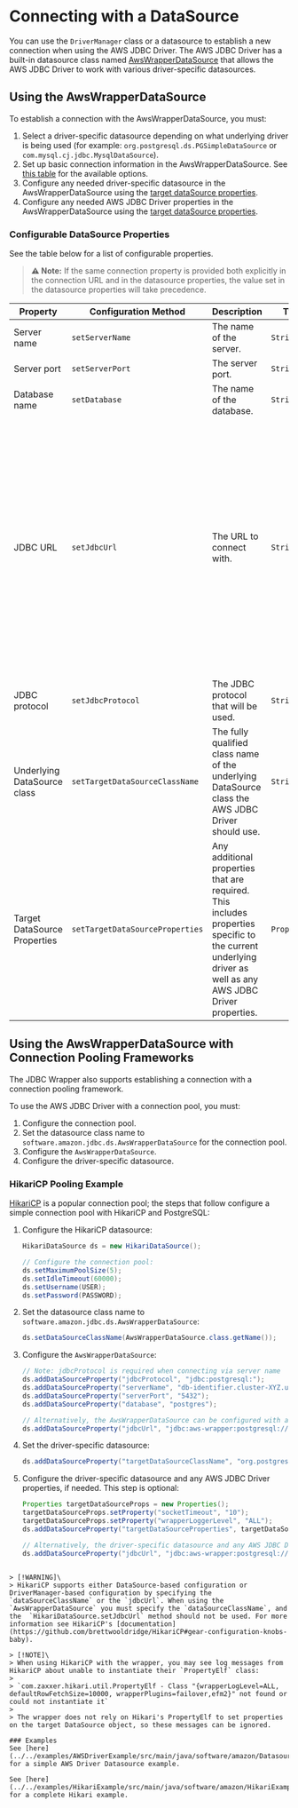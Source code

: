 # Connecting with a DataSource
You can use the `DriverManager` class or a datasource to establish a new connection when using the AWS JDBC Driver. The AWS JDBC Driver has a built-in datasource class named [AwsWrapperDataSource](../../wrapper/src/main/java/software/amazon/jdbc/ds/AwsWrapperDataSource.java) that allows the AWS JDBC Driver to work with various driver-specific datasources.

## Using the AwsWrapperDataSource

To establish a connection with the AwsWrapperDataSource, you must:

1. Select a driver-specific datasource depending on what underlying driver is being used (for example: `org.postgresql.ds.PGSimpleDataSource` or `com.mysql.cj.jdbc.MysqlDataSource`).
2. Set up basic connection information in the AwsWrapperDataSource. See [this table](#configurable-datasource-properties) for the available options.
3. Configure any needed driver-specific datasource in the AwsWrapperDataSource using the [target dataSource properties](#configurable-datasource-properties).
4. Configure any needed AWS JDBC Driver properties in the AwsWrapperDataSource using the [target dataSource properties](#configurable-datasource-properties).

### Configurable DataSource Properties

See the table below for a list of configurable properties.

> **:warning: Note:** If the same connection property is provided both explicitly in the connection URL and in the datasource properties, the value set in the datasource properties will take precedence. 

| Property                     | Configuration Method            | Description                                                                                                                                                | Type         | Required                                                                                                                                                                                                                          | Example                                                                                                   |
|------------------------------|---------------------------------|------------------------------------------------------------------------------------------------------------------------------------------------------------|--------------|-----------------------------------------------------------------------------------------------------------------------------------------------------------------------------------------------------------------------------------|-----------------------------------------------------------------------------------------------------------|
| Server name                  | `setServerName`                 | The name of the server.                                                                                                                                    | `String`     | Yes, if no URL is provided.                                                                                                                                                                                                       | `db-server.mydomain.com`                                                                                  |
| Server port                  | `setServerPort`                 | The server port.                                                                                                                                           | `String`     | No                                                                                                                                                                                                                                | `5432`                                                                                                    |
| Database name                | `setDatabase`                   | The name of the database.                                                                                                                                  | `String`     | No                                                                                                                                                                                                                                | `testDatabase`                                                                                            |
| JDBC URL                     | `setJdbcUrl`                    | The URL to connect with.                                                                                                                                   | `String`     | No. Either URL or server name should be set. If both URL and server name have been set, URL will take precedence. Please note that some drivers, such as MariaDb, require some parameters to be included particularly in the URL. | `jdbc:postgresql://localhost/postgres`                                                                    |
| JDBC protocol                | `setJdbcProtocol`               | The JDBC protocol that will be used.                                                                                                                       | `String`     | Yes, if the JDBC URL has not been set.                                                                                                                                                                                            | `jdbc:postgresql:`                                                                                        |
| Underlying DataSource class  | `setTargetDataSourceClassName`  | The fully qualified class name of the underlying DataSource class the AWS JDBC Driver should use.                                                          | `String`     | Yes, if the JDBC URL has not been set.                                                                                                                                                                                            | `org.postgresql.ds.PGSimpleDataSource`                                                                    |
| Target DataSource Properties | `setTargetDataSourceProperties` | Any additional properties that are required. This includes properties specific to the current underlying driver as well as any AWS JDBC Driver properties. | `Properties` | No                                                                                                                                                                                                                                | See this [example](../../examples/AWSDriverExample/src/main/java/software/amazon/DatasourceExample.java). | 

## Using the AwsWrapperDataSource with Connection Pooling Frameworks

The JDBC Wrapper also supports establishing a connection with a connection pooling framework.

To use the AWS JDBC Driver with a connection pool, you must:

1. Configure the connection pool.
2. Set the datasource class name to `software.amazon.jdbc.ds.AwsWrapperDataSource` for the connection pool.
3. Configure the `AwsWrapperDataSource`.
4. Configure the driver-specific datasource.

### HikariCP Pooling Example

[HikariCP](https://github.com/brettwooldridge/HikariCP) is a popular connection pool; the steps that follow configure a simple connection pool with HikariCP and PostgreSQL:

1. Configure the HikariCP datasource:
   ```java
   HikariDataSource ds = new HikariDataSource();
   
   // Configure the connection pool:
   ds.setMaximumPoolSize(5);
   ds.setIdleTimeout(60000);
   ds.setUsername(USER);
   ds.setPassword(PASSWORD);
   ```

2. Set the datasource class name to `software.amazon.jdbc.ds.AwsWrapperDataSource`:
   ```java
   ds.setDataSourceClassName(AwsWrapperDataSource.class.getName());
   ```

3. Configure the `AwsWrapperDataSource`:
   ```java
   // Note: jdbcProtocol is required when connecting via server name
   ds.addDataSourceProperty("jdbcProtocol", "jdbc:postgresql:");
   ds.addDataSourceProperty("serverName", "db-identifier.cluster-XYZ.us-east-2.rds.amazonaws.com");
   ds.addDataSourceProperty("serverPort", "5432");
   ds.addDataSourceProperty("database", "postgres");
   
   // Alternatively, the AwsWrapperDataSource can be configured with a JDBC URL instead of individual properties as seen above.
   ds.addDataSourceProperty("jdbcUrl", "jdbc:aws-wrapper:postgresql://db-identifier.cluster-XYZ.us-east-2.rds.amazonaws.com:5432/postgres");
   ```

4. Set the driver-specific datasource:
   ```java
   ds.addDataSourceProperty("targetDataSourceClassName", "org.postgresql.ds.PGSimpleDataSource");
    ```

5. Configure the driver-specific datasource and any AWS JDBC Driver properties, if needed. This step is optional:
   ```java
   Properties targetDataSourceProps = new Properties();
   targetDataSourceProps.setProperty("socketTimeout", "10");
   targetDataSourceProps.setProperty("wrapperLoggerLevel", "ALL");
   ds.addDataSourceProperty("targetDataSourceProperties", targetDataSourceProps);

   // Alternatively, the driver-specific datasource and any AWS JDBC Driver properties can be configured with JDBC URL, instead in code:
   ds.addDataSourceProperty("jdbcUrl", "jdbc:aws-wrapper:postgresql://db-identifier.cluster-XYZ.us-east-2.rds.amazonaws.com:5432/postgres?socketTimeout=10&wrapperLoggerLevel=ALL");
```
   
> [!WARNING]\
> HikariCP supports either DataSource-based configuration or DriverManager-based configuration by specifying the `dataSourceClassName` or the `jdbcUrl`. When using the `AwsWrapperDataSource` you must specify the `dataSourceClassName`, and the  `HikariDataSource.setJdbcUrl` method should not be used. For more information see HikariCP's [documentation](https://github.com/brettwooldridge/HikariCP#gear-configuration-knobs-baby).

> [!NOTE]\
> When using HikariCP with the wrapper, you may see log messages from HikariCP about unable to instantiate their `PropertyElf` class:
> 
> `com.zaxxer.hikari.util.PropertyElf - Class "{wrapperLogLevel=ALL, defaultRowFetchSize=10000, wrapperPlugins=failover,efm2}" not found or could not instantiate it`
> 
> The wrapper does not rely on Hikari's PropertyElf to set properties on the target DataSource object, so these messages can be ignored.

### Examples
See [here](../../examples/AWSDriverExample/src/main/java/software/amazon/DatasourceExample.java) for a simple AWS Driver Datasource example.

See [here](../../examples/HikariExample/src/main/java/software/amazon/HikariExample.java) for a complete Hikari example.
